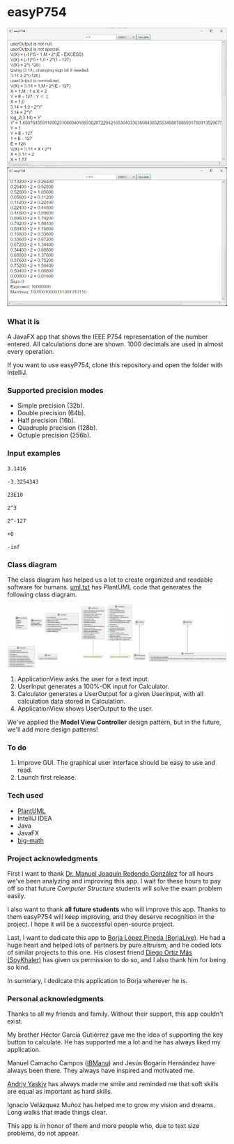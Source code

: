 # easyP754

![easyP754 calculation output for 3.1415](src/main/resources/firstDemo.png)
![easyP754 binary output for 3.1415](src/main/resources/secondDemo.png)

### What it is

A JavaFX app that shows the IEEE P754 representation of the number entered. All
calculations done are shown. 1000 decimals are used in almost every operation.

If you want to use easyP754, clone this repository and open the folder with IntelliJ.

### Supported precision modes

* Simple precision (32b).
* Double precision (64b).
* Half precision (16b).
* Quadruple precision (128b).
* Octuple precision (256b).

### Input examples

```text
3.1416
```

```text
-3.3254343
```

```text
23E10
```

```text
2^3
```

```text
2^-127
```

```text
+0
```

```text
-inf
```

### Class diagram

The class diagram has helped us a lot to create organized and readable software for humans.
[uml.txt](src/main/resources/uml.txt) has PlantUML code that generates the following class diagram.

![Class diagram](src/main/resources/uml.png)

1. ApplicationView asks the user for a text input.
2. UserInput generates a 100%-OK input for Calculator.
3. Calculator generates a UserOutput for a given UserInput, with all calculation data stored in Calculation.
4. ApplicationView shows UserOutput to the user.

We've applied the **Model View Controller** design pattern, but in the future, we'll add more design patterns!

### To do

1. Improve GUI. The graphical user interface should be easy to use and read.
2. Launch first release.

### Tech used

* [PlantUML](https://plantuml.com)
* IntelliJ IDEA
* Java
* JavaFX
* [big-math](https://github.com/eobermuhlner/big-math)

### Project acknowledgments

First I want to
thank [Dr. Manuel Joaquín Redondo González](https://produccioncientifica.uhu.es/investigadores/211190/detalle?lang=en)
for all hours we've been analyzing and improving this app.
I wait for these hours to pay off so that future _Computer Structure_ students will solve the exam problem easily.

I also want to thank **all future students** who will improve this app. Thanks to them easyP754 will keep improving, and
they deserve recognition in the project. I hope it will be a successful open-source project.

Last, I want to dedicate this app to [Borja López Pineda (BorjaLive)](https://github.com/BorjaLive). He had a huge
heart and helped lots of
partners by pure altruism, and he coded lots of similar projects to this one.
His closest friend [Diego Ortiz Más (SoyKhaler)](https://github.com/soykhaler) has given us permission to do so, and I
also thank him for being so
kind.

In summary, I dedicate this application to Borja wherever he is.

### Personal acknowledgments

Thanks to all my friends and family. Without their support, this app couldn't exist.

My brother Héctor García Gutiérrez gave me the idea of supporting the key button to calculate.
He has supported me a lot and he has always liked my application.

Manuel Camacho Campos ([iBManu](https://github.com/iBManu)) and Jesús Bogarín Hernández have always been there. They
always have inspired and motivated me.

[Andriy Yaskiv](https://github.com/Andriyaskiv) has always made me smile and reminded me that soft skills are equal as
important as hard skills.

Ignacio Velázquez Muñoz has helped me to grow my vision and dreams. Long walks that made things clear.

This app is in honor of them and more people who, due to text size problems, do not appear.